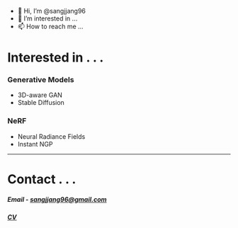 - 👋 Hi, I’m @sangjjang96
- 👀 I’m interested in ...
- 📫 How to reach me ...

<!---
sangjjang96/sangjjang96 is a ✨ special ✨ repository because its `README.md` (this file) appears on your GitHub profile.
You can click the Preview link to take a look at your changes.
--->


# Interested in . . .


  ### Generative Models
  - 3D-aware GAN
  - Stable Diffusion


  ### NeRF
  - Neural Radiance Fields
  - Instant NGP

-----------

# Contact . . .

##### Email - sangjjang96@gmail.com
##### [CV]([https://drive.google.com/file/d/1BvA3bMoRegwhU1o95VqXRjrJ0a3km-Rv/view?usp=sharing](https://drive.google.com/file/d/1goplNygfxhbKOIpN1HY42fY_KqNCxNaZ/view?usp=sharing))
